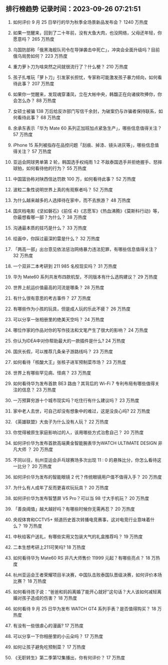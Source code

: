 
## 排行榜趋势 记录时间：2023-09-26 07:21:51
  
  1. 如何评价 9 月 25 日举行的华为秋季全场景新品发布会？ 1240 万热度
    
  2. 如果一觉醒来，回到了二十年前，没有大鱼大肉，也没网络，父母还年轻，你愿意吗？ 265 万热度
    
  3. 乌国防部称「俄黑海舰队司令在导弹袭击中死亡」，冲突会全面升级吗？目前俄乌局势如何？ 223 万热度
    
  4. 重力萝卜刀为啥突然之间就很流行了？什么梗？ 210 万热度
    
  5. 孩子扎堆玩「萝卜刀」引发家长担忧，专家称可能激发孩子暴力倾向，如何看待此事？ 207 万热度
    
  6. 如果你一觉醒来，发现魂穿潘凤，立在大帐中央，韩馥正在向诸侯吹捧你，你会怎么办？ 88 万热度
    
  7. 女硕士被骗 138 万后给反诈部门写信千余封，为破案仍与诈骗者保持联系，如何看待此事？ 68 万热度
    
  8. 余承东表示「华为 Mate 60 系列正加班加点紧急生产」，哪些信息值得关注？ 57 万热度
    
  9. iPhone 15 系列被指存在品控问题「刮痕、掉漆、镜头进灰等」，哪些信息值得关注？ 57 万热度
    
  10. 亚运会网球男单第 2 轮，韩国选手权纯雨 1:2 不敌泰国选手并拒绝握手、怒摔球拍，如何看待他的行为？ 55 万热度
    
  11. 中国篮协称对陕西信达罚款 100 万，如何看待此事？ 52 万热度
    
  12. 波粒二象性说明世界上真的有观察者吗？ 52 万热度
    
  13. 为什么越来越多的人选择待在家中，而不去旅游？ 48 万热度
    
  14. 国庆档电影《坚如磐石》《前任 4》《志愿军》《热血沸腾》《莫斯科行动》等，你最想看哪一部？为什么？ 38 万热度
    
  15. 沟通最本质的技巧是什么？ 33 万热度
    
  16. 绘画中，你踩过最深的雷是什么？ 32 万热度
    
  17. 「两高一部」出台意见依法惩治网络暴力违法犯罪，有哪些信息值得关注？ 32 万热度
    
  18. 一个双非二本考研到 211  985 名校现实吗？ 31 万热度
    
  19. 华为 Mate60 系列共发布四款机型，不同版本有什么选购建议？ 29 万热度
    
  20. 世界上航运价值最高的河流是哪条？ 28 万热度
    
  21. 有什么很有意思的考古事件？ 27 万热度
    
  22. 有哪些作为小孩的玩具，但是成人玩的乐此不疲？ 26 万热度
    
  23. 可以分享一张相册里的绝美天空吗？ 24 万热度
    
  24. 哪位作家的作品对你的写作技法和文笔产生了很大的影响？ 24 万热度
    
  25. 你认为IDEA中对你帮助最大的一款插件是什么? 24 万热度
    
  26. 国庆长假，可以推荐几条亲子游路线吗？ 23 万热度
    
  27. 如何看待「核酸大王」张核子进军预制菜市场？ 23 万热度
    
  28. 世界上有哪些罕见病、怪病？ 23 万热度
    
  29. 如何看待华为发布首款 BE3 路由？其背后的 Wi-Fi 7 专利布局有哪些值得关注的信息？ 23 万热度
    
  30. 一万预算穷游十个城市现实吗？吃住行有什么建议吗？ 23 万热度
    
  31. 家中老人去世，可自己却没有想象中的难过，这是没良心吗? 22 万热度
    
  32. 《英雄联盟》大虫子为什么没有人玩？ 22 万热度
    
  33. 你觉得被原生家庭影响过的人，该用哪些方式治愈自己？ 20 万热度
    
  34. 如何评价华为发布首款高端黄金智能腕表华为WATCH ULTIMATE DESIGN 非凡大师 ？ 20 万热度
    
  35. 不同以往，杭州亚运会乒乓球赛场多次出现 11 : 0 的悬殊比分，你怎么看待这一比分？ 20 万热度
    
  36. 如何评价华为发布的智能眼镜 2 代？传统眼镜用户值不值得入手？ 20 万热度
    
  37. 为什么有人成年了反而更喜欢玩玩具？ 20 万热度
    
  38. 如何评价华为发布智慧屏 V5 Pro？可以当 98 寸大手机玩？ 20 万热度
    
  39. 「善良阈值」越大越好吗？有哪些时候你无需再忍？ 20 万热度
    
  40. 央视体育和CCTV5+ 频道历史首次转播电竞赛事，这对电竞行业意味着什么？ 19 万热度
    
  41. 中秋给客户送礼，有哪些实用又包装大气的礼盒推荐吗？ 19 万热度
    
  42. 二本生想考研上211可笑吗? 18 万热度
    
  43. 如何看待华为 Mate60 RS 非凡大师售价 11999 元起？有哪些亮点？ 18 万热度
    
  44. 杭州亚运会王者荣耀项目半决赛，中国队击败泰国队晋级决赛，如何评价本场比赛？ 18 万热度
    
  45. 如何看待孩子说：“爸爸和妈妈离婚了能开心就好”这句话？大人该如何减轻离婚对孩子造成的伤害？ 18 万热度
    
  46. 如何看待 9 月 25 日华为发布 WATCH GT4 系列手表？是否值得购买？ 18 万热度
    
  47. 有没有一些很虐心的漫画? 17 万热度
    
  48. 可以分享一下你相册里的小云朵吗？ 17 万热度
    
  49. 如何让孩子避免吃预制菜？ 17 万热度
    
  50. 《无职转生》第二季第12集播出，你有何评价？ 17 万热度
    